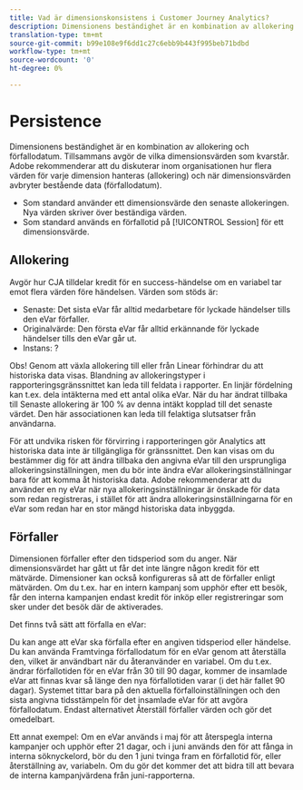 ```yaml
---
title: Vad är dimensionskonsistens i Customer Journey Analytics?
description: Dimensionens beständighet är en kombination av allokering och förfallodatum. Tillsammans avgör de vilka dimensionsvärden som kvarstår.
translation-type: tm+mt
source-git-commit: b99e108e9f6dd1c27c6ebb9b443f995beb71bdbd
workflow-type: tm+mt
source-wordcount: '0'
ht-degree: 0%

---
```



# Persistence

Dimensionens beständighet är en kombination av allokering och förfallodatum. Tillsammans avgör de vilka dimensionsvärden som kvarstår. Adobe rekommenderar att du diskuterar inom organisationen hur flera värden för varje dimension hanteras (allokering) och när dimensionsvärden avbryter bestående data (förfallodatum).

* Som standard använder ett dimensionsvärde den senaste allokeringen. Nya värden skriver över beständiga värden.
* Som standard används en förfallotid på [!UICONTROL Session] för ett dimensionsvärde.

## Allokering

Avgör hur CJA tilldelar kredit för en success-händelse om en variabel tar emot flera värden före händelsen. Värden som stöds är:

* Senaste: Det sista eVar får alltid medarbetare för lyckade händelser tills den eVar förfaller.
* Originalvärde: Den första eVar får alltid erkännande för lyckade händelser tills den eVar går ut.
* Instans: ?

Obs! Genom att växla allokering till eller från Linear förhindrar du att historiska data visas. Blandning av allokeringstyper i rapporteringsgränssnittet kan leda till feldata i rapporter. En linjär fördelning kan t.ex. dela intäkterna med ett antal olika eVar. När du har ändrat tillbaka till Senaste allokering är 100 % av denna intäkt kopplad till det senaste värdet. Den här associationen kan leda till felaktiga slutsatser från användarna.

För att undvika risken för förvirring i rapporteringen gör Analytics att historiska data inte är tillgängliga för gränssnittet. Den kan visas om du bestämmer dig för att ändra tillbaka den angivna eVar till den ursprungliga allokeringsinställningen, men du bör inte ändra eVar allokeringsinställningar bara för att komma åt historiska data. Adobe rekommenderar att du använder en ny eVar när nya allokeringsinställningar är önskade för data som redan registreras, i stället för att ändra allokeringsinställningarna för en eVar som redan har en stor mängd historiska data inbyggda.

## Förfaller

Dimensionen förfaller efter den tidsperiod som du anger. När dimensionsvärdet har gått ut får det inte längre någon kredit för ett mätvärde. Dimensioner kan också konfigureras så att de förfaller enligt mätvärden. Om du t.ex. har en intern kampanj som upphör efter ett besök, får den interna kampanjen endast kredit för inköp eller registreringar som sker under det besök där de aktiverades.

Det finns två sätt att förfalla en eVar:

Du kan ange att eVar ska förfalla efter en angiven tidsperiod eller händelse.
Du kan använda Framtvinga förfallodatum för en eVar genom att återställa den, vilket är användbart när du återanvänder en variabel.
Om du t.ex. ändrar förfallotiden för en eVar från 30 till 90 dagar, kommer de insamlade eVar att finnas kvar så länge den nya förfallotiden varar (i det här fallet 90 dagar). Systemet tittar bara på den aktuella förfalloinställningen och den sista angivna tidsstämpeln för det insamlade eVar för att avgöra förfallodatum. Endast alternativet Återställ förfaller värden och gör det omedelbart.

Ett annat exempel: Om en eVar används i maj för att återspegla interna kampanjer och upphör efter 21 dagar, och i juni används den för att fånga in interna söknyckelord, bör du den 1 juni tvinga fram en förfallotid för, eller återställning av, variabeln. Om du gör det kommer det att bidra till att bevara de interna kampanjvärdena från juni-rapporterna.